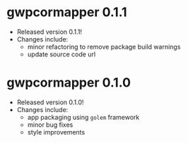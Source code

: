# gwpcormapper 0.1.1

* Released version 0.1.1!
* Changes include:
  * minor refactoring to remove package build warnings
  * update source code url

# gwpcormapper 0.1.0

* Released version 0.1.0!
* Changes include:
    * app packaging using `golem` framework
    * minor bug fixes
    * style improvements
